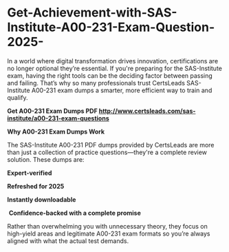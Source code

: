 # Get-Achievement-with-SAS-Institute-A00-231-Exam-Question-2025-
<p>In a world where digital transformation drives innovation, certifications are no longer optional they&rsquo;re essential. If you&#39;re preparing for the SAS-Institute exam, having the right tools can be the deciding factor between passing and failing. That&rsquo;s why so many professionals trust CertsLeads SAS-Institute A00-231 exam dumps a smarter, more efficient way to train and qualify.</p> <p><strong>Get A00-231 Exam Dumps PDF&nbsp;<a href="http://www.certsleads.com/sas-institute/a00-231-exam-questions">http://www.certsleads.com/sas-institute/a00-231-exam-questions</a></strong></p> <p><strong>Why A00-231 Exam Dumps Work</strong></p> <p>The SAS-Institute A00-231 PDF dumps provided by CertsLeads are more than just a collection of practice questions&mdash;they&#39;re a complete review solution. These dumps are:</p> <p><strong>Expert-verified</strong></p> <p><strong>Refreshed for 2025</strong></p> <p><strong>Instantly downloadable</strong></p> <p>&nbsp;<strong>Confidence-backed with a complete promise</strong></p> <p>Rather than overwhelming you with unnecessary theory, they focus on high-yield areas and legitimate A00-231 exam formats so you&rsquo;re always aligned with what the actual test demands.</p> <p>&nbsp;</p>

